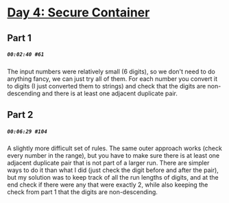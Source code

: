 # [Day 4: Secure Container](https://adventofcode.com/2019/day/4)

## Part 1

##### `00:02:40 #61`

The input numbers were relatively small (6 digits), so we don't need to do anything fancy, we can just try all of them. For each number you convert it to digits (I just converted them to strings) and check that the digits are non-descending and there is at least one adjacent duplicate pair.

## Part 2

##### `00:06:29 #104`

A slightly more difficult set of rules. The same outer approach works (check every number in the range), but you have to make sure there is at least one adjacent duplicate pair that is not part of a larger run. There are simpler ways to do it than what I did (just check the digit before and after the pair), but my solution was to keep track of all the run lengths of digits, and at the end check if there were any that were exactly 2, while also keeping the check from part 1 that the digits are non-descending.
